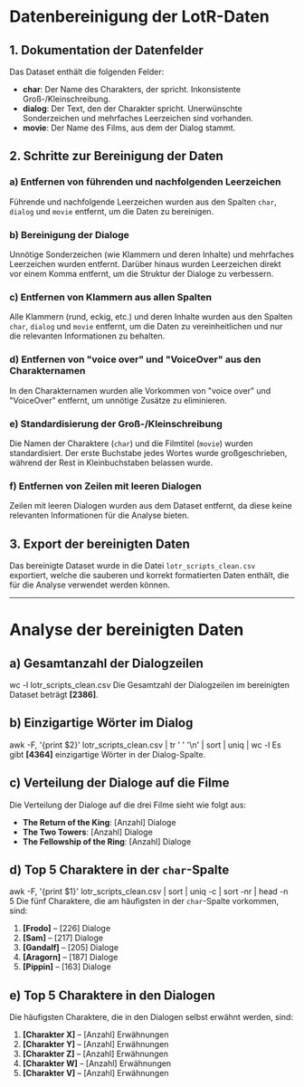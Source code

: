 # Datenbereinigung der LotR-Daten

## 1. Dokumentation der Datenfelder

Das Dataset enthält die folgenden Felder:

- **char**: Der Name des Charakters, der spricht. Inkonsistente Groß-/Kleinschreibung.
- **dialog**: Der Text, den der Charakter spricht. Unerwünschte Sonderzeichen und mehrfaches Leerzeichen sind vorhanden.
- **movie**: Der Name des Films, aus dem der Dialog stammt. 

## 2. Schritte zur Bereinigung der Daten

### a) Entfernen von führenden und nachfolgenden Leerzeichen
Führende und nachfolgende Leerzeichen wurden aus den Spalten `char`, `dialog` und `movie` entfernt, um die Daten zu bereinigen.

### b) Bereinigung der Dialoge
Unnötige Sonderzeichen (wie Klammern und deren Inhalte) und mehrfaches Leerzeichen wurden entfernt. Darüber hinaus wurden Leerzeichen direkt vor einem Komma entfernt, um die Struktur der Dialoge zu verbessern.

### c) Entfernen von Klammern aus allen Spalten
Alle Klammern (rund, eckig, etc.) und deren Inhalte wurden aus den Spalten `char`, `dialog` und `movie` entfernt, um die Daten zu vereinheitlichen und nur die relevanten Informationen zu behalten.

### d) Entfernen von "voice over" und "VoiceOver" aus den Charakternamen
In den Charakternamen wurden alle Vorkommen von "voice over" und "VoiceOver" entfernt, um unnötige Zusätze zu eliminieren.

### e) Standardisierung der Groß-/Kleinschreibung
Die Namen der Charaktere (`char`) und die Filmtitel (`movie`) wurden standardisiert. Der erste Buchstabe jedes Wortes wurde großgeschrieben, während der Rest in Kleinbuchstaben belassen wurde.

### f) Entfernen von Zeilen mit leeren Dialogen
Zeilen mit leeren Dialogen wurden aus dem Dataset entfernt, da diese keine relevanten Informationen für die Analyse bieten.

## 3. Export der bereinigten Daten
Das bereinigte Dataset wurde in die Datei `lotr_scripts_clean.csv` exportiert, welche die sauberen und korrekt formatierten Daten enthält, die für die Analyse verwendet werden können.

---

# Analyse der bereinigten Daten

## a) Gesamtanzahl der Dialogzeilen
wc -l lotr_scripts_clean.csv
Die Gesamtzahl der Dialogzeilen im bereinigten Dataset beträgt **[2386]**.

## b) Einzigartige Wörter im Dialog
awk -F, '{print $2}' lotr_scripts_clean.csv | tr ' ' '\n' | sort | uniq | wc -l
Es gibt **[4364]** einzigartige Wörter in der Dialog-Spalte.

## c) Verteilung der Dialoge auf die Filme

Die Verteilung der Dialoge auf die drei Filme sieht wie folgt aus:

- **The Return of the King**: [Anzahl] Dialoge
- **The Two Towers**: [Anzahl] Dialoge
- **The Fellowship of the Ring**: [Anzahl] Dialoge

## d) Top 5 Charaktere in der `char`-Spalte
awk -F, '{print $1}' lotr_scripts_clean.csv | sort | uniq -c | sort -nr | head -n 5
Die fünf Charaktere, die am häufigsten in der `char`-Spalte vorkommen, sind:

1. **[Frodo]** – [226] Dialoge
2. **[Sam]** – [217] Dialoge
3. **[Gandalf]** – [205] Dialoge
4. **[Aragorn]** – [187] Dialoge
5. **[Pippin]** – [163] Dialoge

## e) Top 5 Charaktere in den Dialogen
Die häufigsten Charaktere, die in den Dialogen selbst erwähnt werden, sind:

1. **[Charakter X]** – [Anzahl] Erwähnungen
2. **[Charakter Y]** – [Anzahl] Erwähnungen
3. **[Charakter Z]** – [Anzahl] Erwähnungen
4. **[Charakter W]** – [Anzahl] Erwähnungen
5. **[Charakter V]** – [Anzahl] Erwähnungen
